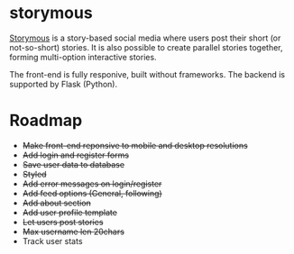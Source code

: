 # storymous

[Storymous](aleixfortm.pythonanywhere.com) is a story-based social media where users post their short (or not-so-short) stories. It is also possible to create parallel stories together, forming multi-option interactive stories. 

The front-end is fully responive, built without frameworks. The backend is supported by Flask (Python).

# Roadmap
- ~~Make front-end reponsive to mobile and desktop resolutions~~
- ~~Add login and register forms~~
- ~~Save user data to database~~
- ~~Styled~~
- ~~Add error messages on login/register~~
- ~~Add feed options (General, following)~~
- ~~Add about section~~
- ~~Add user profile template~~
- ~~Let users post stories~~
- ~~Max username len 20chars~~
- Track user stats
